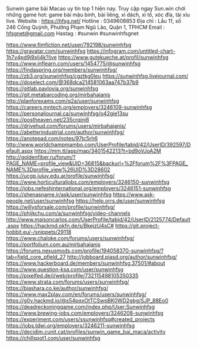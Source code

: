 Sunwin game bài Macao uy tín top 1 hiện nay. Truy cập ngay Sun.win chơi những game hot: game bài mậu binh, bài liêng, xì dách, xì tố, xóc đĩa, tài xỉu live.
Website : https://hfsg.net/
Hotline : 0349608853
Địa chỉ : Lầu 11, số 246 Cống Quỳnh, Phường Phạm Ngũ Lão, Quận 1, TPHCM
Email : hfsgnet@gmail.com
Hastag : #sunwin #sunwinhfsgnet

https://www.fimfiction.net/user/792198/sunwinhfsg
https://gravatar.com/sunwinhfsg
https://infogram.com/untitled-chart-1h7v4pd9j9xlj4k?live
https://www.gutekueche.at/profil/sunwinhfsg
https://www.inflearn.com/users/1454775/@sunwinhfsg
https://findaspring.org/members/sunwinhfsg/
https://zb3.org/sunwinhfsg/cgztkg0leu
https://sunwinhfsg.livejournal.com/
https://doselect.com/@368dca214581063aa747b37b9
https://gitlab.pavlovia.org/sunwinhfsg
https://git.metabarcoding.org/mirbahajanis
http://planforexams.com/q2a/user/sunwinhfsg
https://careers.mntech.org/employers/3246109-sunwinhfsg
https://personaljournal.ca/sunwinhfsg/o42gie13su
https://postheaven.net/235crqjnj6
https://drivehud.com/forums/users/mirbahajanis/
https://abetterindustrial.com/author/sunwinhfsg/
https://anotepad.com/notes/97tc5rh6
http://www.worldchampmambo.com/UserProfile/tabid/42/UserID/392597/Default.aspx
https://mm.tt/app/map/3401542213?t=bd9oVJoA2M
http://goldenfiber.ru/forum/?PAGE_NAME=profile_view&UID=36815&backurl=%2Fforum%2F%3FPAGE_NAME%3Dprofile_view%26UID%3D28602
https://ucgp.jujuy.edu.ar/profile/sunwinhfsg/
https://www.horticulturaljobs.com/employers/3246150-sunwinhfsg
https://jobs.nefeshinternational.org/employers/3246151-sunwinhfsg
https://shenasname.ir/ask/user/sunwinhfsg
https://www.ask-people.net/user/sunwinhfsg
https://help.orrs.de/user/sunwinhfsg
https://willysforsale.com/profile/sunwinhfsg/
https://phijkchu.com/a/sunwinhfsg/video-channels
http://www.maisoncarlos.com/UserProfile/tabid/42/UserID/2125774/Default.aspx
https://hackmd.okfn.de/s/BkejzU4sC#
https://git.project-hobbit.eu/-/snippets/29118
https://www.chaloke.com/forums/users/sunwinhfsg/
https://portfolium.com.au/mirbahajanis
https://forums.nexusmods.com/profile/194058370-sunwinhfsg/?tab=field_core_pfield_27
http://jobboard.piasd.org/author/sunwinhfsg/
https://www.hackerboard.de/members/sunwinhfsg.37501/#about
https://www.question-ksa.com/user/sunwinhfsg
https://pixelfed.de/i/web/profile/732115498105350335
https://www.strata.com/forums/users/sunwinhfsg/
https://biashara.co.ke/author/sunwinhfsg/
https://www.max2play.com/en/forums/users/sunwinhfsg/
https://g0v.hackmd.io/@s54pqxOtTCSwpBK0WD2gbg/SJP_88Eo0
https://deadreckoninggame.com/index.php/User:Sunwinhfsg
https://www.brewing-jobs.com/employers/3246208-sunwinhfsg
https://experiment.com/users/ssunwinhfsg#created_projects
https://jobs.tdwi.org/employers/3246211-sunwinhfsg
https://decidim.cunit.cat/profiles/sunwin_game_bai_maca/activity
https://chillspot1.com/user/sunwinhfsg